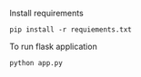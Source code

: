 

Install requirements
```
pip install -r requiements.txt
```

To run flask application 

```
python app.py
```


